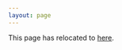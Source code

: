 ```yaml
---
layout: page
---
```

This page has relocated to [here](../../maps/fort-collins/mulberry-riverside).
